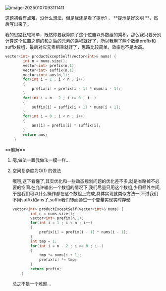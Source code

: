 ![image-20250107093111411](D:\Practice\daily(interview)\238除自身以外数组的乘积.assets\image-20250107093111411.png)

这题初看有点难，没什么想法，但是我还是看了提示1 ， **提示是好文明 **，然后写出来了。

我的思路比较简单，既然你要我算除了这个位置以外数组的乘积，那么我只要分别计算这个位置之前的和之后的元素的乘积就好了，所以我用了两个数组prefix和suffix数组，最后对应元素相乘就好了，思路比较简单，效率也不是太高。

```c++
vector<int> productExceptSelf(vector<int>& nums) {
        int n = nums.size();
        vector<int> prefix(n,1);
        vector<int> suffix(n,1);
        vector<int> ans(n,1);
        for(int i = 1 ; i < n ; i++)
        {
            prefix[i] = prefix[i - 1] * nums[i - 1];
        }
        for(int i = n - 2 ; i >= 0 ; i--)
        {
            suffix[i] = suffix[i + 1] * nums[i + 1];
        }
        for(int i = 0 ; i < n ; i++)
        {
            ans[i] = prefix[i] * suffix[i];
        }
        return ans;
    }
```

==题解==

1. 嗯,做法一跟我做法一模一样...

2. 空间复杂度为O(1) 的做法

   哦哦,这下看懂了,其实优化和一些动态规划问题的优化差不多,就是省略掉不必要的空间.在允许输出一个数组的情况下,我们尽量只用这个数组,少用额外空间,于是我们可以什么操作都在这个数组上完成,具体实现就类似方法一,不过我们不用suffix和ans了,suffix我们转而通过一个变量实现实时存储

   ```c++
   vector<int> productExceptSelf(vector<int>& nums) {
           int n = nums.size();
           vector<int> prefix(n,1);
           for(int i = 1 ; i < n ; i++)
           {
               prefix[i] = prefix[i - 1] * nums[i - 1];
           }
           int tmp = 1;
           for(int i = n - 2 ; i >= 0 ; i--)
           {
               tmp *= nums[i + 1];
               prefix[i] *= tmp;
           }
           return prefix;
       }
   ```

   总之不是一个难题...